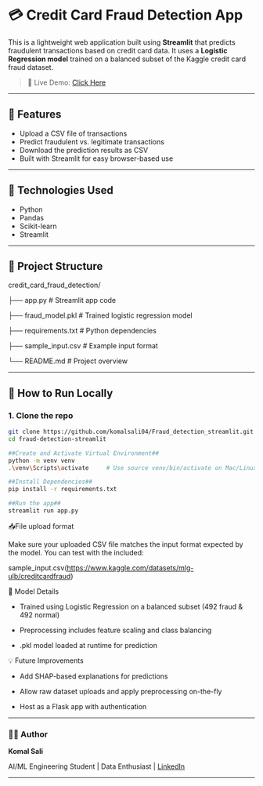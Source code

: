 # 💳 Credit Card Fraud Detection App

This is a lightweight web application built using **Streamlit** that predicts fraudulent transactions based on credit card data. It uses a **Logistic Regression model** trained on a balanced subset of the Kaggle credit card fraud dataset.

> 🚀 Live Demo: [Click Here](https://credit-card-fraud-detector-app.streamlit.app/)

---

## 📌 Features

- Upload a CSV file of transactions
- Predict fraudulent vs. legitimate transactions
- Download the prediction results as CSV
- Built with Streamlit for easy browser-based use

---

## 🧠 Technologies Used

- Python
- Pandas
- Scikit-learn
- Streamlit

---

## 📁 Project Structure
credit_card_fraud_detection/

├── app.py # Streamlit app code

├── fraud_model.pkl # Trained logistic regression model

├── requirements.txt # Python dependencies

├── sample_input.csv # Example input format

└── README.md # Project overview


---

## 🚀 How to Run Locally

### 1. Clone the repo
```bash
git clone https://github.com/komalsali04/Fraud_detection_streamlit.git
cd fraud-detection-streamlit

##Create and Activate Virtual Environment##
python -m venv venv
.\venv\Scripts\activate     # Use source venv/bin/activate on Mac/Linux

##Install Dependencies##
pip install -r requirements.txt

##Run the app##
streamlit run app.py

 ```
📥File upload format

Make sure your uploaded CSV file matches the input format expected by the model. You can test with the included:

sample_input.csv(https://www.kaggle.com/datasets/mlg-ulb/creditcardfraud)



🎯 Model Details
- Trained using Logistic Regression on a balanced subset (492 fraud & 492 normal)

- Preprocessing includes feature scaling and class balancing

- .pkl model loaded at runtime for prediction



💡 Future Improvements
- Add SHAP-based explanations for predictions

- Allow raw dataset uploads and apply preprocessing on-the-fly

- Host as a Flask app with authentication


---
### 🧑‍💻 Author
**Komal Sali**

AI/ML Engineering Student \| Data Enthusiast \| [LinkedIn](https://www.linkedin.com/in/komal-sali-a819b6257/)

---
